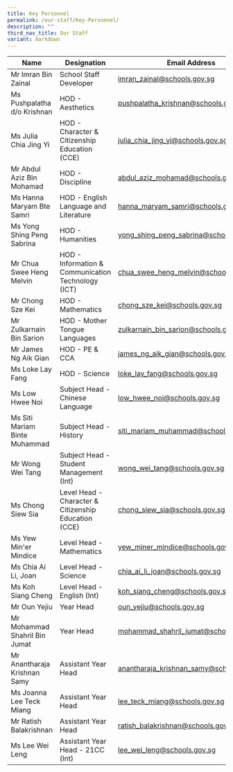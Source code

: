 ```yaml
---
title: Key Personnel
permalink: /our-staff/Key-Personnel/
description: ""
third_nav_title: Our Staff
variant: markdown
---
```

| Name | Designation | Email Address |
| -------- | -------- | -------- |
| Mr Imran Bin Zainal | School Staff Developer | imran_zainal@schools.gov.sg |
| Ms Pushpalatha d/o Krishnan     | HOD - Aesthetics | pushpalatha_krishnan@schools.gov.sg |
|Ms Julia Chia Jing Yi | HOD - Character & Citizenship Education (CCE) |julia_chia_jing_yi@schools.gov.sg |
| Mr Abdul Aziz Bin Mohamad | HOD - Discipline | abdul_aziz_mohamad@schools.gov.sg |
| Ms Hanna Maryam Bte Samri | HOD - English Language and Literature | hanna_maryam_samri@schools.gov.sg |
| Ms Yong Shing Peng Sabrina | HOD - Humanities | yong_shing_peng_sabrina@schools.gov.sg |
| Mr Chua Swee Heng Melvin   | HOD - Information & Communication Technology (ICT) | chua_swee_heng_melvin@schools.gov.sg |
| Mr Chong Sze Kei | HOD - Mathematics | chong_sze_kei@schools.gov.sg |
| Mr Zulkarnain Bin Sarion  | HOD - Mother Tongue Languages | zulkarnain_bin_sarion@schools.gov.sg |
| Mr James Ng Aik Gian | HOD - PE & CCA | james_ng_aik_gian@schools.gov.sg |
| Ms Loke Lay Fang | HOD - Science | loke_lay_fang@schools.gov.sg |
| Ms Low Hwee Noi | Subject Head - Chinese Language  | low_hwee_noi@schools.gov.sg |
| Ms Siti Mariam Binte Muhammad | Subject Head - History | siti_mariam_muhammad@schools.gov.sg |
| Mr Wong Wei Tang | Subject Head - Student Management (Int) | wong_wei_tang@schools.gov.sg |
| Ms Chong Siew Sia | Level Head - Character & Citizenship Education (CCE) | chong_siew_sia@schools.gov.sg |
| Ms Yew Min'er Mindice| Level Head - Mathematics | yew_miner_mindice@schools.gov.sg |
| Ms Chia Ai Li, Joan | Level Head - Science | chia_ai_li_joan@schools.gov.sg |
| Ms Koh Siang Cheng | Level Head - English (Int) | koh_siang_cheng@schools.gov.sg |
| Mr Oun Yejiu | Year Head | oun_yejiu@schools.gov.sg |
| Mr Mohammad Shahril Bin Jumat | Year Head | mohammad_shahril_jumat@schools.gov.sg |
| Mr Anantharaja Krishnan Samy | Assistant Year Head | anantharaja_krishnan_samy@schools.gov.sg |
| Ms Joanna Lee Teck Miang | Assistant Year Head | lee_teck_miang@schools.gov.sg |
| Mr Ratish Balakrishnan | Assistant Year Head | ratish_balakrishnan@schools.gov.sg |
| Ms Lee Wei Leng | Assistant Year Head - 21CC (Int) | lee_wei_leng@schools.gov.sg |